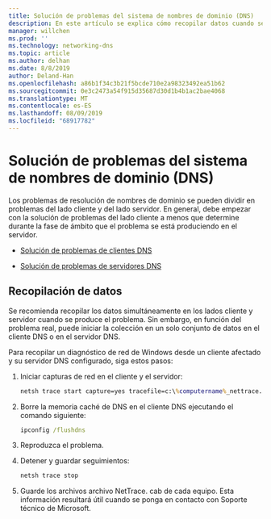 ```yaml
---
title: Solución de problemas del sistema de nombres de dominio (DNS)
description: En este artículo se explica cómo recopilar datos cuando se producen problemas con DNS.
manager: willchen
ms.prod: ''
ms.technology: networking-dns
ms.topic: article
ms.author: delhan
ms.date: 8/8/2019
author: Deland-Han
ms.openlocfilehash: a86b1f34c3b21f5bcde710e2a98323492ea51b62
ms.sourcegitcommit: 0e3c2473a54f915d35687d30d1b4b1ac2bae4068
ms.translationtype: MT
ms.contentlocale: es-ES
ms.lasthandoff: 08/09/2019
ms.locfileid: "68917782"
---
```

# <a name="troubleshooting-domain-name-system-dns-issues"></a>Solución de problemas del sistema de nombres de dominio (DNS)
 
Los problemas de resolución de nombres de dominio se pueden dividir en problemas del lado cliente y del lado servidor. En general, debe empezar con la solución de problemas del lado cliente a menos que determine durante la fase de ámbito que el problema se está produciendo en el servidor.

- [Solución de problemas de clientes DNS](troubleshoot-dns-client.md)

- [Solución de problemas de servidores DNS](troubleshoot-dns-server.md)
 
## <a name="data-collection"></a>Recopilación de datos
 
Se recomienda recopilar los datos simultáneamente en los lados cliente y servidor cuando se produce el problema. Sin embargo, en función del problema real, puede iniciar la colección en un solo conjunto de datos en el cliente DNS o en el servidor DNS.
 
Para recopilar un diagnóstico de red de Windows desde un cliente afectado y su servidor DNS configurado, siga estos pasos:

1. Iniciar capturas de red en el cliente y el servidor:

   ```cmd
   netsh trace start capture=yes tracefile=c:\%computername%_nettrace.etl
   ```

2. Borre la memoria caché de DNS en el cliente DNS ejecutando el comando siguiente:

   ```cmd
   ipconfig /flushdns
   ```

3. Reproduzca el problema.

4. Detener y guardar seguimientos:

   ```cmd
   netsh trace stop
   ```

5. Guarde los archivos archivo NetTrace. cab de cada equipo. Esta información resultará útil cuando se ponga en contacto con Soporte técnico de Microsoft.